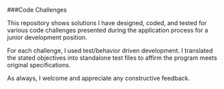 ###Code Challenges

This repository shows solutions I have designed, coded, and tested for various code challenges presented during the application process for a junior development position.

For each challenge, I used test/behavior driven development. I translated the stated objectives into standalone test files to affirm the program meets original specifications.

As always, I welcome and appreciate any constructive feedback.